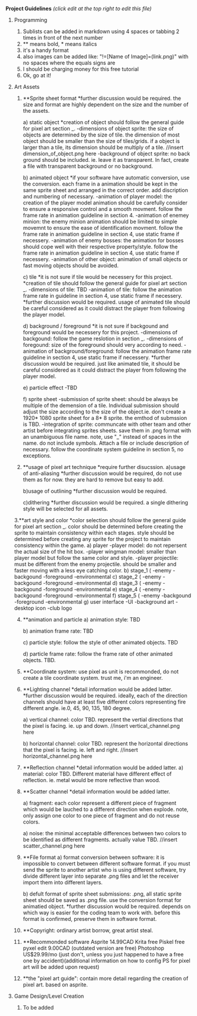 **Project Guidelines**
*(click edit at the top right to edit this file)*
1. Programming
    1. Sublists can be added in markdown using 4 spaces or tabbing 2 times in front of the next number
    2. ** means bold, * means italics
    3. it's a handy format
    4. also images can be added like: "!=[Name of Image]=(link.png)" with no spaces where the equals signs are
    5. I should be charging money for this free tutorial
    6. Ok, go at it!
    
2. Art Assets
    1. **Sprite sheet format
        *further discussion would be required. the size and format are highly dependent on the size and the number of the assets.
        
        a) static object
            *creation of object should follow the general guide for pixel art section _.
            -dimensions of object sprite: the size of objects are determined by the size of tile. the dimension of most object should be smaller than the size of tiles/grids. if a object is larger than a tile, its dimension should be multiply of a tile.
            //insert dimension_of_object.png here
            -background of object sprite: no back ground should be included. ie. leave it as transparent. In fact, create a file with transparent background or no background.

        b) animated object
            *if your software have automatic conversion, use the conversion. each frame in a animation should be kept in the same sprite sheet and arranged in the correct order. add discription and numbering of necessary. 
            -animation of player model: the creation of the player model animation should be carefully consider to ensure a responsive control and a smooth movment. follow the frame rate in animation guideline in section 4.
            -animation of enemey minion: the enemy minion animation should be limited to simple movemnt to ensure the ease of identification movment. follow the frame rate in animation guideline in section 4, use static frame if necessery.
            -animation of enemy bosses: the animation for bosses should cope well with their respective property/style. follow the frame rate in animation guideline in section 4, use static frame if necessery.
            -animation of other object: animation of small objects or fast moving objects should be avoided. 
        
        c) tile
            *it is not sure if tile would be necessery for this project. 
            *creation of tile should follow the general guide for pixel art section _.
            -dimensions of tile: TBD
            -animation of tile: follow the animation frame rate in guideline in section 4, use static frame if necessery. 
                *further discussion would be required. usage of animated tile should be careful considered as it could distract the player from following the player model.
        
        d) background / foreground
            *it is not sure if backgound and foreground would be necessery for this project.
            -dimensions of backgound: follow the game reslotion in section _.
            -dimensions of foregound: size of the foreground should very according to need.
            -animation of background/foreground: follow the animation frame rate guideline in section 4, use static frame if necessery.
                *further discussion would be required. just like animated tile, it should be careful considered as it could distract the player from following the player model.

        e) particle effect
            -TBD
        
        f) sprite sheet
            -submission of sprite sheet: should be always be multiple of the demension of a tile. Individual submission should adjust the size according to the size of the object.ie. don't create a 1920* 1080 sprite sheet for a 8* 8 sprite. the emthod of submssion is TBD.
            -integration of sprite: communcate with other team and other artist before integrating sprites sheets. save them in .png format with an unambiguous file name. note, use "_" instead of spaces in the name. do not include symbols. Attach a file or include description of necessary. follow the coordinate system guideline in section 5, no exceptions.
        
    2. **usage of pixel art technique
        *require further disucssion.
        a)usage of anti-aliasing
            *further discussion would be required, do not use them as for now. they are hard to remove but easy to add.
            
        b)usage of outlining
            *further discussion would be required. 
            
        c)dithering
            *further discussion would be required. a single dithering style will be selected for all assets.
        
    3.**art style and color
        *color selection should follow the general guide for pixel art section _. color should be determined before creating the sprite to maintain consistency within each stages. style should be determined before creating any sprite for the project to maintain consistency within the game.
            a) player
                -player model: do not repersent the actual size of the hit box.
                -player wingman model: smaller than player model but follow the same color and style.
                -player projectile: must be different from the enemy projectile. should be smaller and faster moving with a less eye catching color.
            b) stage_1 (
                -enemy
                -backgound
                -foreground
                -environmental
            c) stage_2 (
                -enemy
                -backgound
                -foreground
                -environmental
            d) stage_3 (
                -enemy
                -backgound
                -foreground
                -environmental
            e) stage_4 (
                -enemy
                -backgound
                -foreground
                -environmental
            f) stage_5 (
                -enemy
                -backgound
                -foreground
                -environmental
            g) user interface
                -UI
                -background art
                -desktop icon
                -club logo

    4. **animation and particle
        a) animation style: TBD
        
        b) animation frame rate: TBD
        
        c) particle style: follow the style of other animated objects. TBD
        
        d) particle frame rate: follow the frame rate of other animated objects. TBD. 
                
    5. **Coordinate system: use pixel as unit is recommonded, do not create a tile coordinate system. trust me, i'm an engineer.
                
    6. **Lighting channel
        *detail information would be added latter.
        *further discussion would be required. ideally, each of the direction channels should have at least five different colors representing fire different angle. ie.0, 45, 90, 135, 180 degree.
    
        a) vertical channel: color TBD. represent the vertial directions that the pixel is facing. ie. up and down. 
        //insert vertical_channel.png here
        
        b) horizontal channel: color TBD. represent the horizontal directions that the pixel is facing. ie. left and right. 
        //insert horizontal_channel.png here
        
    7. **Reflection channel
    *detail information would be added latter.
        a) material: color TBD. Different material have different effect of reflection. ie. metal would be more reflective than wood.
        
    8. **Scatter channel
        *detail information would be added latter.
    
        a) fragment: each color represent a different piece of fragment which would be lauched to a different direction when explode. note, only assign one color to one piece of fragment and do not reuse colors.
        
        a) noise: the minimal acceptable differences between two colors to be identified as different fragments. actually value TBD.
        //insert scatter_channel.png here
        
    9. **File format
        a) format conversion between software: it is impossible to convert between different software format. if you must send the sprite to another artist who is using different software, try divide different layer into separate .png files and let the receiver import them into different layers.
        
        b) defult format of sprite sheet submissions: .png, all static sprite sheet should be saved as .png file. use the conversion format for animatied object.
        *further discussion would be required. depends on which way is easier for the coding team to work with. before this format is confirmed, preserve them in software format.
    
    10. **Copyright: ordinary artist borrow, great artist steal. 
    
    11. **Recommonded software
        Asprite     14.99CAD
        Krita       free
        Piskel      free
        pyxel edit  9.00CAD         (outdated version are free)
        Photoshop   US$29.99/mo     (just don't, unless you just happened to have a free one by accident)(additional information on how to config PS for pixel art will be added upon request)
        
    12. **the "pixel art guide": contain more detail regarding the creation of pixel art. based on asprite.
    
3. Game Design/Level Creation
    1. To be added
